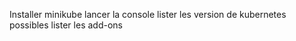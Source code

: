 
Installer minikube
lancer la console
lister les version de kubernetes possibles
lister les add-ons
